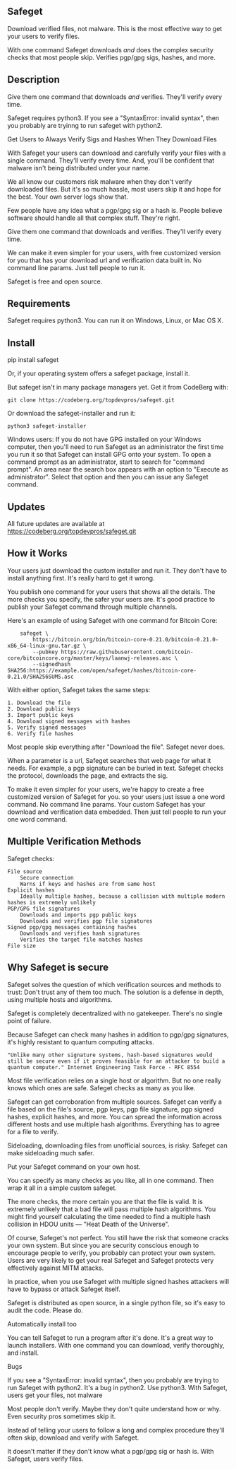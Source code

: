 Safeget
-------

Download verified files, not malware. This is the most effective way to get your users to verify files.

With one command Safeget downloads <em>and</em> does the complex security checks that most people skip. Verifies pgp/gpg sigs, hashes, and more.

Description
-----------

Give them one command that downloads <em>and</em> verifies. They'll verify every time.

Safeget requires python3. If you see a "SyntaxError: invalid syntax", then you probably are tryinng to run safeget with python2.

Get Users to Always Verify Sigs and Hashes When They Download Files

With Safeget your users can download and carefully verify your files with a single command. They'll verify every time. And, you'll be confident that malware isn't being distributed under your name.

We all know our customers risk malware when they don't verify downloaded files. But it's so much hassle, most users skip it and hope for the best. Your own server logs show that.

Few people have any idea what a pgp/gpg sig or a hash is. People believe software should handle all that complex stuff. They're right.

Give them one command that downloads and verifies. They'll verify every time.

We can make it even simpler for your users, with free customized version for you that has your download url and verification data built in. No command line params. Just tell people to run it.

Safeget is free and open source.

Requirements
-------------

Safeget requires python3. You can run it on Windows, Linux, or Mac OS X.


Install
-------

pip install safeget

Or, if your operating system offers a safeget package, install it.

But safeget isn't in many package managers yet. Get it from CodeBerg with:

    git clone https://codeberg.org/topdevpros/safeget.git

Or download the safeget-installer and run it:

    python3 safeget-installer

Windows users: If you do not have GPG installed on your Windows computer, then you'll need to run Safeget as an administrator the first time you run it so that Safeget can install GPG onto your system. To open a command prompt as an administrator, start to search for "command prompt". An area near the search box appears with an option to "Execute as administrator". Select that option and then you can issue any Safeget command.


Updates
-------

All future updates are available at https://codeberg.org/topdevpros/safeget.git


How it Works
------------

Your users just download the custom installer and run it. They don't have to install anything first. It's really hard to get it wrong.

You publish one command for your users that shows all the details. The more checks you specify, the safer your users are. It's good practice to publish your Safeget command through multiple channels.

Here's an example of using Safeget with one command for Bitcoin Core:

        safeget \
            https://bitcoin.org/bin/bitcoin-core-0.21.0/bitcoin-0.21.0-x86_64-linux-gnu.tar.gz \
            --pubkey https://raw.githubusercontent.com/bitcoin-core/bitcoincore.org/master/keys/laanwj-releases.asc \
            --signedhash SHA256:https://example.com/open/safeget/hashes/bitcoin-core-0.21.0/SHA256SUMS.asc

With either option, Safeget takes the same steps:

    1. Download the file
    2. Download public keys
    3. Import public keys
    4. Download signed messages with hashes
    5. Verify signed messages
    6. Verify file hashes

Most people skip everything after "Download the file". Safeget never does.

When a parameter is a url, Safeget searches that web page for what it needs. For example, a pgp signature can be buried in text. Safeget checks the protocol, downloads the page, and extracts the sig.

To make it even simpler for your users, we're happy to create a free customized version of Safeget for you. so your users just issue a one word command. No command line params. Your custom Safeget has your download and verification data embedded. Then just tell people to run your one word command.


Multiple Verification Methods
-----------------------------

Safeget checks:

    File source
        Secure connection
        Warns if keys and hashes are from same host
    Explicit hashes
        Ideally multiple hashes, because a collision with multiple modern hashes is extremely unlikely
    PGP/GPG file signatures
        Downloads and imports pgp public keys
        Downloads and verifies pgp file signatures
    Signed pgp/gpg messages containing hashes
        Downloads and verifies hash signatures
        Verifies the target file matches hashes
    File size


Why Safeget is secure
---------------------

Safeget solves the question of which verification sources and methods to trust: Don't trust any of them too much. The solution is a defense in depth, using multiple hosts and algorithms.

Safeget is completely decentralized with no gatekeeper. There's no single point of failure.

Because Safeget can check many hashes in addition to pgp/gpg signatures, it's highly resistant to quantum computing attacks.

    "Unlike many other signature systems, hash-based signatures would still be secure even if it proves feasible for an attacker to build a quantum computer." Internet Engineering Task Force - RFC 8554

Most file verification relies on a single host or algorithm. But no one really knows which ones are safe. Safeget checks as many as you like.

Safeget can get corroboration from multiple sources. Safeget can verify a file based on the file's source, pgp keys, pgp file signature, pgp signed hashes, explicit hashes, and more. You can spread the information across different hosts and use multiple hash algorithms. Everything has to agree for a file to verify.

 Sideloading, downloading files from unofficial sources, is risky. Safeget can make sideloading much safer.

Put your Safeget command on your own host.

You can specify as many checks as you like, all in one command. Then wrap it all in a simple custom safeget.

The more checks, the more certain you are that the file is valid. It is extremely unlikely that a bad file will pass multiple hash algorithms. You might find yourself calculating the time needed to find a multiple hash collision in HDOU units — "Heat Death of the Universe".

Of course, Safeget's not perfect. You still have the risk that someone cracks your own system. But since you are security conscious enough to encourage people to verify, you probably can protect your own system. Users are very likely to get your real Safeget and Safeget protects very effectively against MITM attacks.

In practice, when you use Safeget with multiple signed hashes attackers will have to bypass or attack Safeget itself.

Safeget is distributed as open source, in a single python file, so it's easy to audit the code. Please do.

Automatically install too

You can tell Safeget to run a program after it's done. It's a great way to launch installers. With one command you can download, verify thoroughly, and install.

Bugs

If you see a "SyntaxError: invalid syntax", then you probably are trying to run Safeget with python2. It's a bug in python2. Use python3.
With Safeget, users get your files, not malware

Most people don't verify. Maybe they don't quite understand how or why. Even security pros sometimes skip it.

Instead of telling your users to follow a long and complex procedure they'll often skip, download and verify with Safeget.

It doesn't matter if they don't know what a pgp/gpg sig or hash is. With Safeget, users verify files.


